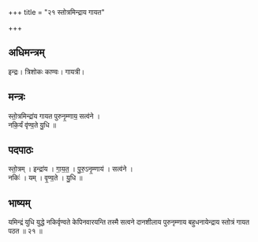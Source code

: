 +++
title = "२१ स्तोत्रमिन्द्राय गायत"

+++
## अधिमन्त्रम्
इन्द्रः। त्रिशोकः काण्वः। गायत्री।

## मन्त्रः
स्तो॒त्रमिन्द्रा॑य गायत पुरुनृ॒म्णाय॒ सत्व॑ने ।  
नकि॒र्यं वृ॑ण्व॒ते यु॒धि ॥

## पदपाठः
स्तो॒त्रम् । इन्द्रा॑य । गा॒य॒त॒ । पु॒रु॒ऽनृ॒म्णाय॑ । सत्व॑ने ।  
नकिः॑ । यम् । वृ॒ण्व॒ते । यु॒धि ॥

## भाष्यम्
यमिन्द्रं युधि युद्धे नकिर्वृण्वते केपिनवारयन्ति तस्मै सत्वने दानशीलाय पुरुनृम्णाय बहुधनायेन्द्राय स्तोत्रं गायत पठत ॥ २१ ॥